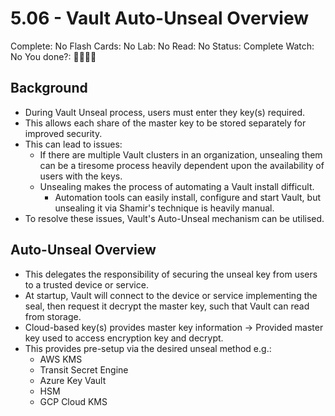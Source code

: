 # 5.06 - Vault Auto-Unseal Overview

Complete: No
Flash Cards: No
Lab: No
Read: No
Status: Complete
Watch: No
You done?: 🌚🌚🌚🌚

## Background

- During Vault Unseal process, users must enter they key(s) required.
- This allows each share of the master key to be stored separately for improved security.
- This can lead to issues:
  - If there are multiple Vault clusters in an organization, unsealing them can be a tiresome process heavily dependent upon the availability of users with the keys.
  - Unsealing makes the process of automating a Vault install difficult.
    - Automation tools can easily install, configure and start Vault, but unsealing it via Shamir's technique is heavily manual.
- To resolve these issues, Vault's Auto-Unseal mechanism can be utilised.

## Auto-Unseal Overview

- This delegates the responsibility of securing the unseal key from users to a trusted device or service.
- At startup, Vault will connect to the device or service implementing the seal, then request it decrypt the master key, such that Vault can read from storage.
- Cloud-based key(s) provides master key information → Provided master key used to access encryption key and decrypt.
- This provides pre-setup via the desired unseal method e.g.:
  - AWS KMS
  - Transit Secret Engine
  - Azure Key Vault
  - HSM
  - GCP Cloud KMS
